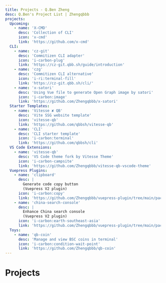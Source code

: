 ```yaml
---
title: Projects - Q.Ben Zheng
desc: Q.Ben's Project List | Zhengqbbb
projects:
  Upcoming:
    - name: 'X-CMD'
      desc: 'Collection of CLI'
      icon: 'x-cmd'
      link: 'https://github.com/x-cmd'
  CLI:
    - name: 'cz-git'
      desc: 'Commitizen CLI adapter'
      icon: 'i-carbon-plug'
      link: 'https://cz-git.qbb.sh/guide/introduction'
    - name: 'czg'
      desc: 'Commitizen CLI alternative'
      icon: 'i-ri:terminal-fill'
      link: 'https://cz-git.qbb.sh/cli/'
    - name: 'x-satori'
      desc: 'Using Vue file to generate Open Graph image by satori'
      icon: 'i-carbon:image'
      link: 'https://github.com/Zhengqbbb/x-satori'
  Starter Templates:
    - name: 'Vitesse ✘ QB'
      desc: 'Vite SSG website template'
      icon: 'vitesse-qb'
      link: 'https://github.com/qbbsh/vitesse-qb'
    - name: 'CLI'
      desc: 'CLI starter template'
      icon: 'i-carbon:terminal'
      link: 'https://github.com/qbbsh/cli'
  VS Code Extensions:
    - name: 'vitesse-qb'
      desc: 'VS Code theme fork by Vitesse Theme'
      icon: 'i-carbon-campsite'
      link: 'https://github.com/Zhengqbbb/vitesse-qb-vscode-theme'
  Vuepress Plugins:
    - name: 'clipboard'
      desc: |
        Generate code copy button
        (Vuepress V2 plugin)
      icon: 'i-carbon:copy'
      link: 'https://github.com/Zhengqbbb/vuepress-plugin/tree/main/packages/plugin-clipboard'
    - name: 'china-search-console'
      desc: |
        Enhance China search console
        (Vuepress V2 plugin)
      icon: 'i-carbon:earth-southeast-asia'
      link: 'https://github.com/Zhengqbbb/vuepress-plugin/tree/main/packages/plugin-china-search-console'
  Toys:
    - name: 'qb-coin'
      desc: 'Manage and view BSC coins in terminal'
      icon: 'i-carbon:condition-wait-point'
      link: 'https://github.com/Zhengqbbb/qb-coin'
---
```


# Projects

<ListProjects :projects="frontmatter.projects" />
